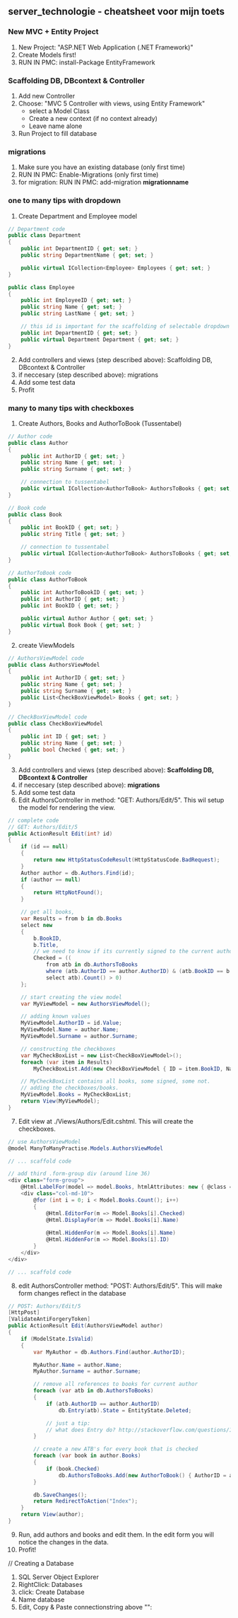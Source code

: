 ## server_technologie - cheatsheet voor mijn toets


### New MVC + Entity Project

  1. New Project: "ASP.NET Web Application (.NET Framework)"
  2. Create Models first!
  3. RUN IN PMC: install-Package EntityFramework


### Scaffolding DB, DBcontext & Controller

  1. Add new Controller
  2. Choose: "MVC 5 Controller with views, using Entity Framework"
      - select a Model Class
      - Create a new context (if no context already)
      - Leave name alone
  3. Run Project to fill database
  
### migrations
  1. Make sure you have an existing database (only first time)
  2. RUN IN PMC: Enable-Migrations (only first time)
  3. for migration: RUN IN PMC: add-migration **migrationname**
  
  
### one to many tips with dropdown

1. Create Department and Employee model
```cs
// Department code
public class Department
{
	public int DepartmentID { get; set; }
	public string DepartmentName { get; set; }

	public virtual ICollection<Employee> Employees { get; set; }
}
```
```cs
public class Employee
{
	public int EmployeeID { get; set; }
	public string Name { get; set; }
	public string LastName { get; set; }

    // this id is important for the scaffolding of selectable dropdown 
	public int DepartmentID { get; set; }
	public virtual Department Department { get; set; }
}
```
2. Add controllers and views (step described above): Scaffolding DB, DBcontext & Controller
3. if neccesary (step described above): migrations
4. Add some test data
5. Profit
  
### many to many tips with checkboxes

1. Create Authors, Books and AuthorToBook (Tussentabel)

```cs
// Author code
public class Author
{
    public int AuthorID { get; set; }
    public string Name { get; set; }
    public string Surname { get; set; }

    // connection to tussentabel
    public virtual ICollection<AuthorToBook> AuthorsToBooks { get; set; }
}
```
```cs
// Book code
public class Book
{
    public int BookID { get; set; }
    public string Title { get; set; }

    // connection to tussentabel
    public virtual ICollection<AuthorToBook> AuthorsToBooks { get; set; }
}
```
```cs
// AuthorToBook code
public class AuthorToBook
{
    public int AuthorToBookID { get; set; }
    public int AuthorID { get; set; }
    public int BookID { get; set; }

    public virtual Author Author { get; set; }
    public virtual Book Book { get; set; }
}
```
2. create ViewModels
```cs
// AuthorsViewModel code
public class AuthorsViewModel
{
    public int AuthorID { get; set; }
    public string Name { get; set; }
    public string Surname { get; set; }
    public List<CheckBoxViewModel> Books { get; set; }
}
```
```cs
// CheckBoxViewModel code
public class CheckBoxViewModel
{
    public int ID { get; set; }
    public string Name { get; set; }
    public bool Checked { get; set; }
}
```
3. Add controllers and views (step described above): **Scaffolding DB, DBcontext & Controller**
4. if neccesary (step described above): **migrations**
5. Add some test data
6. Edit AuthorsController in method: "GET: Authors/Edit/5". This wil setup the model for rendering the view.
```cs
// complete code
// GET: Authors/Edit/5
public ActionResult Edit(int? id)
{
    if (id == null)
    {
        return new HttpStatusCodeResult(HttpStatusCode.BadRequest);
    }
    Author author = db.Authors.Find(id);
    if (author == null)
    {
        return HttpNotFound();
    }

    // get all books,
    var Results = from b in db.Books
    select new
    {
        b.BookID,
        b.Title,
        // we need to know if its currently signed to the current author
        Checked = ((
            from atb in db.AuthorsToBooks
            where (atb.AuthorID == author.AuthorID) & (atb.BookID == b.BookID)
            select atb).Count() > 0)
    };

    // start creating the view model
    var MyViewModel = new AuthorsViewModel();

    // adding known values
    MyViewModel.AuthorID = id.Value;
    MyViewModel.Name = author.Name;
    MyViewModel.Surname = author.Surname;

    // constructing the checkboxes
    var MyCheckBoxList = new List<CheckBoxViewModel>();
    foreach (var item in Results)
        MyCheckBoxList.Add(new CheckBoxViewModel { ID = item.BookID, Name = item.Title, Checked = item.Checked });

    // MyCheckBoxList contains all books, some signed, some not.
    // adding the checkboxes/books. 
    MyViewModel.Books = MyCheckBoxList;
	return View(MyViewModel);
}
```
7. Edit view at ./Views/Authors/Edit.cshtml. This will create the checkboxes.
```cs
// use AuthorsViewModel
@model ManyToManyPractise.Models.AuthorsViewModel

// ... scaffold code

// add third .form-group div (around line 36)
<div class="form-group">
    @Html.LabelFor(model => model.Books, htmlAttributes: new { @class = "control-label col-md-2" })
    <div class="col-md-10">
        @for (int i = 0; i < Model.Books.Count(); i++)
        {
            @Html.EditorFor(m => Model.Books[i].Checked)
            @Html.DisplayFor(m => Model.Books[i].Name)
    
            @Html.HiddenFor(m => Model.Books[i].Name)
            @Html.HiddenFor(m => Model.Books[i].ID)
        }   
    </div>
</div>

// ... scaffold code

```
8. edit AuthorsController method: "POST: Authors/Edit/5". This will make form changes reflect in the database
```cs
// POST: Authors/Edit/5
[HttpPost]
[ValidateAntiForgeryToken]
public ActionResult Edit(AuthorsViewModel author)
{
    if (ModelState.IsValid)
    {
        var MyAuthor = db.Authors.Find(author.AuthorID);

        MyAuthor.Name = author.Name;
        MyAuthor.Surname = author.Surname;

        // remove all references to books for current author
        foreach (var atb in db.AuthorsToBooks)
        {
            if (atb.AuthorID == author.AuthorID)
                db.Entry(atb).State = EntityState.Deleted;

            // just a tip:
            // what does Entry do? http://stackoverflow.com/questions/15045763/what-does-the-dbcontext-entry-do
        }

        // create a new ATB's for every book that is checked
        foreach (var book in author.Books)
        {
            if (book.Checked)
                db.AuthorsToBooks.Add(new AuthorToBook() { AuthorID = author.AuthorID, BookID = book.ID });
        }

        db.SaveChanges();
        return RedirectToAction("Index");
    }
    return View(author);
}
```
9. Run, add authors and books and edit them. In the edit form you will notice the changes in the data.
10. Profit!





// Creating a Database

1. SQL Server Object Explorer
2. RightClick: Databases
3. click: Create Database
4. Name database
5. Edit, Copy & Paste connectionstring above "<appSettings>":
  <connectionStrings>
    <add name="__NAME__" connectionString="__CONNECTIONSTRING__" providerName="System.Data.SqlClient" />
  </connectionStrings>


